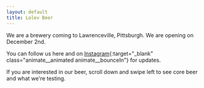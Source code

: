 ```yaml
---
layout: default
title: Lolev Beer
---
```

We are a brewery coming to Lawrenceville, Pittsburgh. We are opening on December 2nd.  

You can follow us here and on [Instagram](https://instagram.com/lolevbeer){:target="_blank" class="animate__animated animate__bounceIn"} for updates.  

If you are interested in our beer, scroll down and swipe left to see core beer and what we're testing.  
